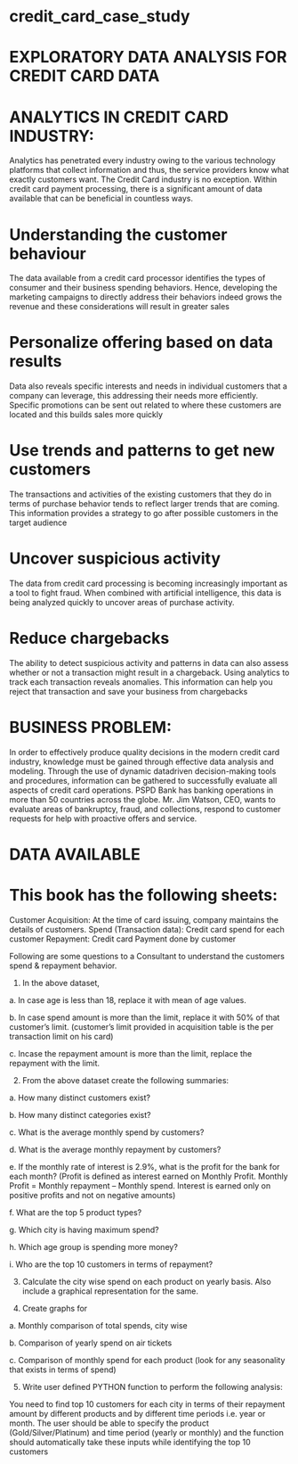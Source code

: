 # credit_card_case_study

# EXPLORATORY DATA ANALYSIS FOR CREDIT CARD DATA

# ANALYTICS IN CREDIT CARD INDUSTRY:
Analytics has penetrated every industry owing to the various technology platforms that collect information and thus, the service providers know what exactly customers want. The Credit Card industry is no exception. Within credit card payment processing, there is a significant amount of data available that can be beneficial in countless ways.

# Understanding the customer behaviour
The data available from a credit card processor identifies the types of consumer and their business spending behaviors. Hence, developing the marketing campaigns to directly address their behaviors indeed grows the revenue and these considerations will result in greater sales

# Personalize offering based on data results
Data also reveals specific interests and needs in individual customers that a company can leverage, this addressing their needs more efficiently. Specific promotions can be sent out related to where these customers are located and this builds sales more quickly

# Use trends and patterns to get new customers
The transactions and activities of the existing customers that they do in terms of purchase behavior tends to reflect larger trends that are coming. This information provides a strategy to go after possible customers in the target audience

# Uncover suspicious activity
The data from credit card processing is becoming increasingly important as a tool to fight fraud. When combined with artificial intelligence, this data is being analyzed quickly to uncover areas of purchase activity.

# Reduce chargebacks
The ability to detect suspicious activity and patterns in data can also assess whether or not a transaction might result in a chargeback. Using analytics to track each transaction reveals anomalies. This information can help you reject that transaction and save your business from chargebacks


# BUSINESS PROBLEM:
In order to effectively produce quality decisions in the modern credit card industry, knowledge must be gained through effective data analysis and modeling. Through the use of dynamic datadriven decision-making tools and procedures, information can be gathered to successfully evaluate all aspects of credit card operations. PSPD Bank has banking operations in more than 50 countries across the globe. Mr. Jim Watson, CEO, wants to evaluate areas of bankruptcy, fraud, and collections, respond to customer requests for help with proactive offers and service.


# DATA AVAILABLE

# This book has the following sheets:
Customer Acquisition: At the time of card issuing, company maintains the details of customers.
Spend (Transaction data): Credit card spend for each customer
Repayment: Credit card Payment done by customer


Following are some questions to a Consultant to understand the customers spend & repayment behavior.

1. In the above dataset,
   
  a. In case age is less than 18, replace it with mean of age values.
  
  b. In case spend amount is more than the limit, replace it with 50% of that customer’s limit. (customer’s limit provided in acquisition table is the per transaction limit on his card)
  
  c. Incase the repayment amount is more than the limit, replace the repayment with the limit.

2. From the above dataset create the following summaries:
   
  a. How many distinct customers exist?
  
  b. How many distinct categories exist?

  c. What is the average monthly spend by customers?
  
  d. What is the average monthly repayment by customers?
  
  e. If the monthly rate of interest is 2.9%, what is the profit for the bank for each month? (Profit is defined as interest earned on Monthly Profit. Monthly Profit = Monthly repayment – Monthly spend. Interest is earned only on positive profits and not on negative amounts)

  f. What are the top 5 product types?
  
  g. Which city is having maximum spend?

  h. Which age group is spending more money?
  
  i. Who are the top 10 customers in terms of repayment?


3. Calculate the city wise spend on each product on yearly basis. Also include a graphical representation for the same.

4. Create graphs for
   
  a. Monthly comparison of total spends, city wise

  b. Comparison of yearly spend on air tickets
  
  c. Comparison of monthly spend for each product (look for any seasonality that exists in terms of spend) 

5. Write user defined PYTHON function to perform the following analysis:
   
You need to find top 10 customers for each city in terms of their repayment amount by different products and by different time periods i.e. year or month. The user should be able to specify the product (Gold/Silver/Platinum) and time period (yearly or monthly) and the function should automatically take these inputs while identifying the top 10 customers



